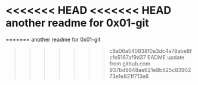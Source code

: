 <<<<<<< HEAD
<<<<<<< HEAD
another readme for 0x01-git
=======
=======
another readme for 0x01-git
>>>>>>> c8a06a540838f0a3dc4a78abe8fcfe5167af9d37
EADME update from github.com
>>>>>>> 937bd9648ae621e8b825c8390273e1e921f713e6
